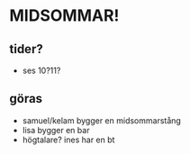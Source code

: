  # MIDSOMMAR!

## tider?
- ses 10?11?

## göras 
- samuel/kelam bygger en midsommarstång
- lisa bygger en bar
- högtalare? ines har en bt

